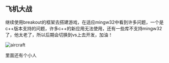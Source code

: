 ## 飞机大战

继续使用breakout的框架去搭建游戏，在适应mingw32中看到许多问题，一个是c++版本支持的问题，许多c++的新应用无法使用，还有一些库不支持mingw32了，他太老了，所以后期会切换到vs上去开发，加油！

    
![aircraft](https://github.com/ShireHong/OpenGL/blob/master/my_game/aircraft/aircraft.gif)

里面还有个小人
